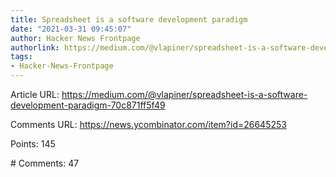 ```yaml
---
title: Spreadsheet is a software development paradigm
date: "2021-03-31 09:45:07"
author: Hacker News Frontpage
authorlink: https://medium.com/@vlapiner/spreadsheet-is-a-software-development-paradigm-70c871ff5f49
tags:
- Hacker-News-Frontpage
---
```


<p>Article URL: <a href="https://medium.com/@vlapiner/spreadsheet-is-a-software-development-paradigm-70c871ff5f49">https://medium.com/@vlapiner/spreadsheet-is-a-software-development-paradigm-70c871ff5f49</a></p>
<p>Comments URL: <a href="https://news.ycombinator.com/item?id=26645253">https://news.ycombinator.com/item?id=26645253</a></p>
<p>Points: 145</p>
<p># Comments: 47</p>
